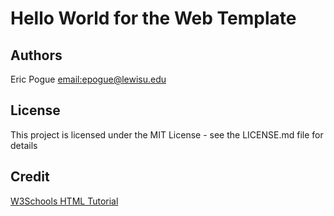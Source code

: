 # Hello World for the Web Template

## Authors
Eric Pogue 
[email:epogue@lewisu.edu](mailto:epogue@lewisu.edu)

## License
This project is licensed under the MIT License - see the LICENSE.md file for details

## Credit
[W3Schools HTML Tutorial](https://www.w3schools.com/html/)
